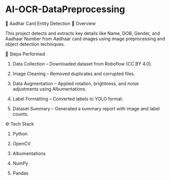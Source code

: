 # AI-OCR-DataPreprocessing
🧠 Aadhar Card Entity Detection
📘 Overview

This project detects and extracts key details like Name, DOB, Gender, and Aadhaar Number from Aadhaar card images using image preprocessing and object detection techniques.

🚀 Steps Performed

1. Data Collection – Downloaded dataset from Roboflow (CC BY 4.0).

2. Image Cleaning – Removed duplicates and corrupted files.

3. Data Augmentation – Applied rotation, brightness, and noise adjustments using Albumentations.

4. Label Formatting – Converted labels to YOLO format.

5. Dataset Summary – Generated a summary report with image and label counts.

⚙️ Tech Stack

1. Python

2. OpenCV

3. Albumentations

4. NumPy

5. Pandas
